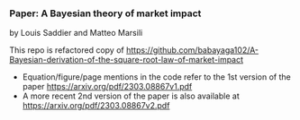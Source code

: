 
### Paper: A Bayesian theory of market impact
by Louis Saddier and Matteo Marsili

This repo is refactored copy of https://github.com/babayaga102/A-Bayesian-derivation-of-the-square-root-law-of-market-impact
* Equation/figure/page mentions in the code refer to the 1st version of the paper https://arxiv.org/pdf/2303.08867v1.pdf
* A more recent 2nd version of the paper is also available at https://arxiv.org/pdf/2303.08867v2.pdf


